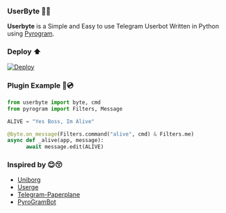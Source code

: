 ### UserByte 🤖🔥
**Userbyte** is a Simple and Easy to use Telegram Userbot Written in Python using [Pyrogram](https://github.com/pyrogram/pyrogram).

### Deploy ⬆️
[![Deploy](https://telegra.ph/file/c86cf98eb752c398a36c7.png)](https://heroku.com/deploy?template=https://github.com/TechnoAyanOfficial/UserByte)

### Plugin Example 💾💿
```python
from userbyte import byte, cmd
from pyrogram import Filters, Message

ALIVE = "Yes Boss, Im Alive"

@byte.on_message(Filters.command("alive", cmd) & Filters.me)
async def _alive(app, message):
      await message.edit(ALIVE)
```
### Inspired by 😊😚
* [Uniborg](https://github.com/SpEcHiDe/UniBorg)
* [Userge](https://github.com/UsergeTeam/Userge)
* [Telegram-Paperplane](https://github.com/RaphielGang/Telegram-Paperplane)
* [PyroGramBot](https://github.com/SpEcHiDe/PyroGramUserBot)
